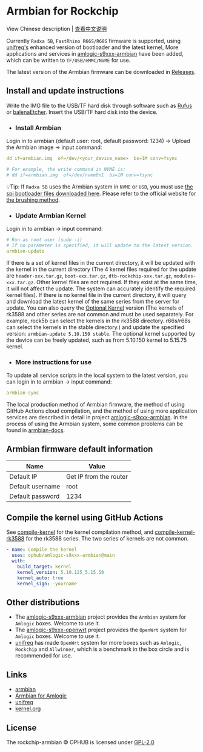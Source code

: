# Armbian for Rockchip

View Chinese description  |  [查看中文说明](README.cn.md)

Currently `Radxa 5B`, `FastRhino R66S/R68S` firmware is supported, using [unifreq's](https://github.com/unifreq) enhanced version of bootloader and the latest kernel, More applications and services in [amlogic-s9xxx-armbian](https://github.com/ophub/amlogic-s9xxx-armbian) have been added, which can be written to `TF/USB/eMMC/NVME` for use.

The latest version of the Armbian firmware can be downloaded in [Releases](https://github.com/ophub/rockchip-armbian/releases).

## Install and update instructions

Write the IMG file to the USB/TF hard disk through software such as [Rufus](https://rufus.ie/) or [balenaEtcher](https://www.balena.io/etcher/). Insert the USB/TF hard disk into the device.

- ### Install Armbian

Login in to armbian (default user: root, default password: 1234) → Upload the Armbian image → input command:

```yaml
dd if=armbian.img  of=/dev/<your_device_name>  bs=1M conv=fsync

# For example, the write command in NVME is:
# dd if=armbian.img  of=/dev/nvme0n1  bs=1M conv=fsync
```

💡Tip: If `Radxa 5B` uses the Armbian system in `NVME` or `USB`, you must use [the spi bootloader files downloaded here](build-armbian/u-boot/rock5b). Please refer to the official website for [the brushing method](https://wiki.radxa.com/Rock5/install/spi).


- ### Update Armbian Kernel

Login in to armbian → input command:

```yaml
# Run as root user (sudo -i)
# If no parameter is specified, it will update to the latest version.
armbian-update
```

If there is a set of kernel files in the current directory, it will be updated with the kernel in the current directory (The 4 kernel files required for the update are `header-xxx.tar.gz`, `boot-xxx.tar.gz`, `dtb-rockchip-xxx.tar.gz`, `modules-xxx.tar.gz`. Other kernel files are not required. If they exist at the same time, it will not affect the update. The system can accurately identify the required kernel files). If there is no kernel file in the current directory, it will query and download the latest kernel of the same series from the server for update. You can also query the [Optional Kernel](https://github.com/ophub/kernel/tree/main/pub) version (The kernels of rk3588 and other series are not common and must be used separately. For example, rock5b can select the kernels in the rk3588 directory. r66s/r68s can select the kernels in the stable directory.) and update the specified version: `armbian-update 5.10.150 stable`. The optional kernel supported by the device can be freely updated, such as from 5.10.150 kernel to 5.15.75 kernel.

- ### More instructions for use

To update all service scripts in the local system to the latest version, you can login in to armbian → input command:

```yaml
armbian-sync
```

The local production method of Armbian firmware, the method of using GitHub Actions cloud compilation, and the method of using more application services are described in detail in project [amlogic-s9xxx-armbian](https://github.com/ophub/amlogic-s9xxx-armbian). In the process of using the Armbian system, some common problems can be found in [armbian-docs](https://github.com/ophub/amlogic-s9xxx-armbian/tree/main/build-armbian/armbian-docs).


## Armbian firmware default information

| Name | Value |
| ---- | ---- |
| Default IP | Get IP from the router |
| Default username | root |
| Default password | 1234 |

## Compile the kernel using GitHub Actions

See [compile-kernel](.github/workflows/compile-kernel.yml) for the kernel compilation method, and [compile-kernel-rk3588](.github/workflows/compile-kernel-rk3588.yml) for the rk3588 series. The two series of kernels are not common.

```yaml
- name: Compile the kernel
  uses: ophub/amlogic-s9xxx-armbian@main
  with:
    build_target: kernel
    kernel_version: 5.10.125_5.15.50
    kernel_auto: true
    kernel_sign: -yourname
```

## Other distributions

- The [amlogic-s9xxx-armbian](https://github.com/ophub/amlogic-s9xxx-armbian) project provides the `Armbian` system for `Amlogic` boxes. Welcome to use it.
- The [amlogic-s9xxx-openwrt](https://github.com/ophub/amlogic-s9xxx-openwrt) project provides the `OpenWrt` system for `Amlogic` boxes. Welcome to use it.
- [unifreq](https://github.com/unifreq/openwrt_packit) has made `OpenWrt` system for more boxes such as `Amlogic`, `Rockchip` and `Allwinner`, which is a benchmark in the box circle and is recommended for use.

## Links

- [armbian](https://github.com/armbian/build)
- [Armbian for Amlogic](https://github.com/ophub/amlogic-s9xxx-armbian)
- [unifreq](https://github.com/unifreq)
- [kernel.org](https://kernel.org)

## License

The rockchip-armbian © OPHUB is licensed under [GPL-2.0](https://github.com/ophub/rockchip-armbian/blob/main/LICENSE)

